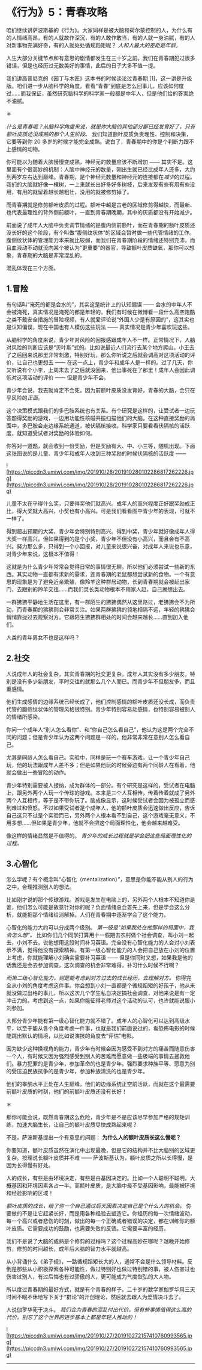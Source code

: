 # 《行为》5：青春攻略

咱们继续讲萨波斯基的《行为》。大家同样是被大脑和荷尔蒙控制的人，为什么有的人情绪高昂，有的人就故作深沉，有的人敢作敢当，有的人就一身油腻，有的人对新事物充满好奇，有的人就处处循规蹈矩呢？ *人和人最大的差距是年龄。*

人生大部分关键节点和有意思的剧情都发生在三十岁之前。我们在青春期犯过很多错误，但是也经历过无数美好的事情，此后的日子大多不值一提。

我们讲高普尼克的《园丁与木匠》这本书的时候谈论过青春期 [1]，这一讲是升级版。咱们进一步从脑科学的角度，看看“青春”到底是怎么回事儿，应该如何度过……而我保证，虽然研究脑科学的科学家一般都是中年人，但是他们给的答案绝不油腻。

＊

 *什么是青春呢？从脑科学角度来说，就是你大脑的其他部分都已经发育好了，只有额叶皮质还没成熟的那个人生阶段。* 我们知道额叶皮质负责理性、控制和决策，它要等到你 20 多岁的时候才能完全成熟。说白了，青春期中的你是个判断力跟不上感情的动物。

你可能以为随着大脑慢慢变成熟，神经元的数量应该不断增加 —— 其实不是。这里面有个很高妙的机制：人脑中神经元的数量，刚出生就已经比成年人还多，大约到两岁左右达到巅峰。青春期，是个神经元数量和神经元的连接都在*减少*的过程。我们的大脑就好像一棵树，一上来就长出好多好多树枝，后来发现有些有用有些没用，有用的就留着越长越粗壮，没用的就被修剪掉了。

而青春期就是修剪额叶皮质的过程。额叶中越是古老的区域修剪得越快，而最新、也代表最理性的背外侧前额叶，一直到青春期晚期，其中的灰质都没有开始减少。

前面说了成年人大脑中负责调节情绪的是腹内侧前额叶，而在青春期的额叶皮质还没长好的这个阶段，有个叫做“腹侧纹状体”的区域会暂时做一些代管情绪的工作。腹侧纹状体的管理能力本来就比较弱，而我们在青春期阶段的情绪还特别充沛，而且血液动不动就流向某个被认为“更重要”的器官，导致额叶皮质缺氧，那你可以想象，青春期的大脑是非常混乱的。

混乱体现在三个方面。

## 1.冒险

有句话叫“淹死的都是会水的”，其实这是统计上的认知偏误 —— 会水的中年人不会被淹死，真实情况是淹死的都是年轻的。我们有时候在微博看一段什么高空跑酷之类不戴安全措施的冒险视频，有人就爱评论说“外国人少是有原因的”，这其实也是认知偏误，现在中国也有人模仿这些玩法 —— 真实情况是青少年喜欢玩这些。

从脑科学的角度来说，青少年对风险的回报感跟成年人不一样。正常情况下，人脑对风险的判断应该是“贝叶斯”式的。比如说最近人们流行去某个地方爬山。小王去了之后回来说那里非常刺激，特别好玩，那么你听说之后就会调高对这项活动的评价，让自己也更想去 —— 在这一点上，青少年和成年人是一样的。过了几天，你又听说有个小李，上周末去了之后就没回来，他出事死在了那里！成年人会因此调低对这项活动的评价 —— 但是青少年不会。

青少年会说，我去就肯定不会死。因为前额叶皮质没发育好，青春的大脑，会只在乎风险的*正面*。

这个决策模式跟我们的多巴胺系统也有关系。有个研究是这样的，让受试者一边玩答题得奖励的游戏，一边用功能性核磁共振扫描他们的大脑。在这种直接奖励的局面中，多巴胺会走边缘系统通道，被伏隔核接收。科学家只要看看伏隔核的活跃度，就知道受试者对奖励的体验如何。

你答对一道题，就会收到一份奖励，但是奖励有大、中、小三等，随机出现。下面这张图说的是儿童、青少年和成年人收到三种奖励的时候伏隔核的活跃度 —— 

![https://piccdn3.umiwi.com/img/201910/28/201910280102286817262226.jpg](https://piccdn3.umiwi.com/img/201910/28/201910280102286817262226.jpg)

儿童不太在乎得什么奖，只要得奖他们就高兴。成年人的高兴程度正好跟奖励成正比，得大奖就大高兴，小奖也有小高兴。可是我们看看图中青少年的表现，可就不一样了。

得到超出预期的大奖，青少年会特别特别高兴。得到中奖，青少年就好像成年人得大奖一样高兴。但如果得到的是个小奖，青少年不但没有小高兴，而且会有不高兴。努力那么多，只得到一个小回报，对儿童来说很兴奋，对成年人来说也乐意，对青少年来说，这根本不值得！

这就是为什么青少年常常会觉得日常的事情很无聊。所以他们必须尝试一些新的东西。其实动物一直都有求新的需求，连青春期的老鼠都想尝试新的食物。一个有意思的现象是为了避免近亲繁殖，像羚羊这种群居动物，长到青春期就会被赶出家门，去跟别的羚羊交往……而我们灵长类动物根本不用家人赶，自己就想出去。

一群狒狒平静地生活在这里，有一群陌生的狒狒偶然从这里路过，老狒狒会不为所动，而青春期的狒狒则会非常关注。如果两群狒狒的领地相隔不远，年轻的狒狒会悄悄靠拢过去观察对方。它跟陌生狒狒群相处的时间会越来越长……直到加入他们。

人类的青年男女不也是这样吗？

## 2.社交

人说成年人的社会复杂，其实青春期的社交更复杂。成年人其实没有多少朋友，特别是没有多少新朋友，平时交往的就那么几个人而已。而青少年不但朋友多，而且重感情。

他们生成感情的边缘系统已经长成了，他们控制感情的额叶皮质还没长成，而负责代管的腹侧纹状体的管理风格很特别。青少年特别容易动感情，也特别容易被别人的情绪所感染。

你问一个成年人“别人怎么看你”、和“你自己怎么看自己”，他认为这是两个完全不同的问题；但是青少年认为这两个问题是一样的，他非常非常在意别人怎么看自己。

尤其是同龄人怎么看自己。实验中，同样是玩一个赛车游戏，让一个青少年自己玩，他的玩法跟成年人差不多；但是如果他玩的时候旁边有两个同龄人在看着，他就会做出一些冒险的动作。

青少年特别需要被人接纳，成为群体的一部分。有个研究是这样的，受试者在电脑上，跟另外两个人玩一个传球的游戏。本来是三个人互相传，传着传着就成了另外两个人互相传，等于是不带你玩了。脑成像显示，这时候受试者会因为被孤立而感到难过和愤怒。不过如果受试者是个成年人，他的额叶皮质会迅速做出反应，告诉自己这只不过是个实验而已，另外两个人根本看不到自己，这个游戏毫无意义，不用多想……但如果是青少年，他就不会把这个局面理性化，他会越来越难受。

像这样的情绪显然是不值得的。 *青少年的成长过程就是学会把这些局面理性化的过程。*

## 3.心智化

怎么学呢？有个概念叫“心智化（mentalization）”，意思是你能不能从别人的行为之中，合理推测别人的想法。

比如刚才说的那个传球游戏。游戏是发生在电脑上的，另外两个人根本不知道你是谁，他们怎么可能是故意针对你的呢？负面情绪总会首先上来，但是学会这么分析，就能把那个情绪给消解掉。人们在青春期中逐渐学会了这个能力。

心智化的能力大约可以分成两个级别。 *第一级是“如果我处在他那样的局面中，我会怎么想”。* 比如你们几个同学打算用十一假期去农村做个社会调查，叫小刘一起去，小刘不去，说他想用这段时间补习英语。完全没有心智化能力的人会对小刘表示不满，觉得他没有探索精神。有第一级心智化能力的人会把自己放在小刘的位置上考虑，你就能理解小刘确实需要补习英语 —— 但是你同时又想，如果我是他的话我还是会去参加调查，这次调查的机会非常难得，补习什么时候不行啊？

 *而第二级心智化能力，则是能考虑到对方过去的成长经历，去理解对方。* 你得完全从小刘的角度考虑这件事。你会想到小刘一直都是个循规蹈矩的好孩子，他从来就没做过出格的事儿，所以这次几个学生私自决定搞社会调查，对他来说是有一定冲击力的。考虑到这一点，如果你能征得老师对这个活动的认可，也许就能说服小刘参加。

大部分青少年能有第一级心智化能力就不错了。成年人的心智化可以达到高级水平，以至于能从各个角度考虑一件事，也就是我们前面说过的，看恐怖电影的时候能跳出默认的情境，以比如说演技的角度去“评估”电影。

因为缺少这种换视角的能力，青少年有时候会因为感受不到对方的痛苦而随意伤害一个人，有时候又因为强烈感受到别人的苦难而愿意做一些极端的事情去拯救他们。暴力犯罪的是青少年，参加革命的也是青少年。强烈要求种族平等、愿意为别的受压迫民族抗争的是青少年，参加种族清洗的也是青少年。

他们的睾酮水平正处在人生巅峰，他们的边缘系统正空前活跃，而就在这个最需要前额叶皮质的时刻，他们的前额叶皮质还没有长好！

＊

那你可能会说，既然青春期这么危险，青少年是不是应该尽早参加严格的规矩训练，加速大脑生长，让自己的额叶皮质尽快成熟起来呢？

不是。萨波斯基提出一个有意思的问题： **为什么人的额叶皮质长这么慢呢？**

你要知道，额叶皮质虽然在演化中出现最晚，但是它的结构并不比大脑别的区域更复杂。按理说长额叶皮质并不难 —— 萨波斯基认为，额叶皮质之所以长得慢，是因为长得慢有好处。

人的成长，有些是由环境决定，有些是由基因决定的。比如一个人聪明不聪明，大概基因和环境因素各占一半。而额叶皮质，是大脑中最不受基因影响，最能被环境和经验影响的区域！

 *额叶皮质的成长，给了你一个自己通过后天因素决定自己是个什么人的机会。* 你要做的不是让它赶紧长好，而是用各种经验去塑造它。你经历的每一次情绪波动，每一个高兴或者悲伤的时刻，做出的每一个正确或者错误的决定，都在训练你的额叶皮质。它需要成功的鼓励，也需要失败的反馈。它需要丰富的经历。

我们不是说了大脑的成熟是个修剪的过程吗？这个过程高妙在哪呢？越晚开始修剪，修剪的时间越长，成年后大脑的智力水平就越高。

从小背诵什么《弟子规》，一路循规蹈矩长大的人，通常不会是什么领导材料。反倒是那些从小积极探索各种可能性，做过特别好也做过特别错的事，被人伤害过也伤害过别人，有过后悔也有过骄傲的人，更可能成为气度恢弘的大人物。

所以度过青春期的最好方式，就是有个青春的样子。二十岁的数学家伽罗华用三天时间不眠不休地写下关于“群论”的开创理论，然后就去跟人为爱情决斗去了。

人说伽罗华死于决斗。 *我们会为青春的混乱付出代价，但有些事情值得这么高的代价。别忘了这个世界的进步基本上都是年轻人推动的！*

![https://piccdn3.umiwi.com/img/201910/27/201910272157410760993565.jpg](https://piccdn3.umiwi.com/img/201910/27/201910272157410760993565.jpg)

---
